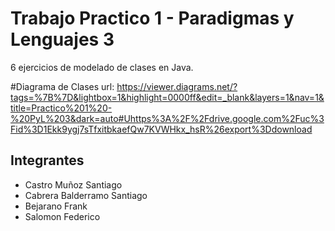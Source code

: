 # Trabajo Practico 1 - Paradigmas y Lenguajes 3

6 ejercicios de modelado de clases en Java.

#Diagrama de Clases
url: https://viewer.diagrams.net/?tags=%7B%7D&lightbox=1&highlight=0000ff&edit=_blank&layers=1&nav=1&title=Practico%201%20-%20PyL%203&dark=auto#Uhttps%3A%2F%2Fdrive.google.com%2Fuc%3Fid%3D1Ekk9ygj7sTfxitbkaefQw7KVWHkx_hsR%26export%3Ddownload

## Integrantes
- Castro Muñoz Santiago
- Cabrera Balderramo Santiago
- Bejarano Frank
- Salomon Federico
